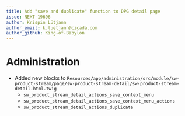```yaml
---
title: Add "save and duplicate" function to DPG detail page
issue: NEXT-19696
author: Krispin Lütjann
author_email: k.luetjann@cicada.com
author_github: King-of-Babylon
---
```

# Administration
* Added new blocks to `Resources/app/administration/src/module/sw-product-stream/page/sw-product-stream-detail/sw-product-stream-detail.html.twig`
    * `sw_product_stream_detail_actions_save_context_menu`
    * `sw_product_stream_detail_actions_save_context_menu_actions`
    * `sw_product_stream_detail_actions_duplicate`
